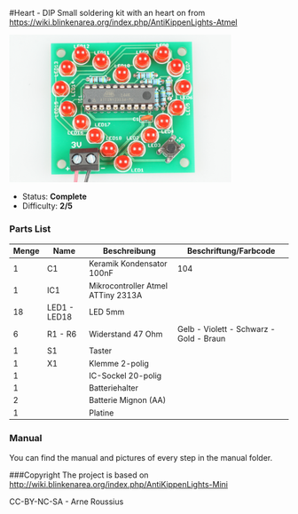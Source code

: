 #Heart - DIP
Small soldering kit with an heart on from https://wiki.blinkenarea.org/index.php/AntiKippenLights-Atmel

<img src="manual/images/modified/DSC04800.jpg" width=400px alt="Heart DIP">

- Status: **Complete**
- Difficulty: **2/5**

### Parts List

| Menge | Name         | Beschreibung                       | Beschriftung/Farbcode                   |
|-------|--------------|------------------------------------|-----------------------------------------|
| 1     | C1           | Keramik Kondensator 100nF          | 104                                     |
| 1     | IC1          | Mikrocontroller Atmel ATTiny 2313A |                                         |
| 18    | LED1 - LED18 | LED 5mm                            |                                         |
| 6     | R1 - R6      | Widerstand 47 Ohm                  | Gelb - Violett - Schwarz - Gold - Braun |
| 1     | S1           | Taster                             |                                         |
| 1     | X1           | Klemme 2-polig                     |                                         |
| 1     |              | IC-Sockel 20-polig                 |                                         |
| 1     |              | Batteriehalter                     |                                         |
| 2     |              | Batterie Mignon (AA)               |                                         |
| 1     |              | Platine                            |                                         |

### Manual
You can find the manual and pictures of every step in the manual folder.

###Copyright
The project is based on http://wiki.blinkenarea.org/index.php/AntiKippenLights-Mini

CC-BY-NC-SA - Arne Roussius